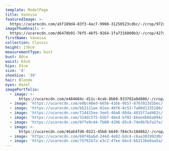```yaml
---
template: ModelPage
title: Vanessa
featuredImage: >-
  https://ucarecdn.com/a5f189d4-83f3-4ac7-9908-31250523cdbc/-/crop/972x549/0,0/-/preview/
imageThumbnail: >-
  https://ucarecdn.com/d6478b91-76f5-46f5-9264-1fa7316000b3/-/crop/427x600/226,256/-/preview/
firstName: Vanessa
collection: Classic
height: 170cm
measurementType: bust
bust: 88cm
waist: 63cm
hips: 91cm
size: '8'
shoeSize: '39'
hair: Blonde
eyes: Hazel
imagePortfolio:
  - image: >-
      https://ucarecdn.com/e484684c-d11c-4cab-8b60-933702a8d886/-/crop/620x816/0,114/-/preview/
  - image: 'https://ucarecdn.com/e0bc40ed-6656-416b-9b57-8767023d1bec/'
  - image: 'https://ucarecdn.com/b52111ae-81ea-4bf6-8c53-7a08d1335180/'
  - image: 'https://ucarecdn.com/f14415ee-3ee5-48a8-88da-4015f7ad462c/'
  - image: 'https://ucarecdn.com/314dc575-b5b7-4bed-bf02-66ee4b66a094/'
  - image: 'https://ucarecdn.com/0f7e9c44-fb00-4206-85c8-74e9b7b7e2fe/'
  - image: >-
      https://ucarecdn.com/46ab4fd6-0321-45b8-b649-784c5c18d862/-/crop/1433x1773/7,0/-/preview/
  - image: 'https://ucarecdn.com/68f4babd-244d-4e02-bdc4-c6aa301992d0/'
  - image: 'https://ucarecdn.com/75762b7a-e3c2-47ee-bbcd-6b213be6aa5a/'
---
```


